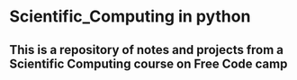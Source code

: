 # Scientific_Computing in python
## This is a repository of notes and projects from a Scientific Computing course on Free Code camp 
